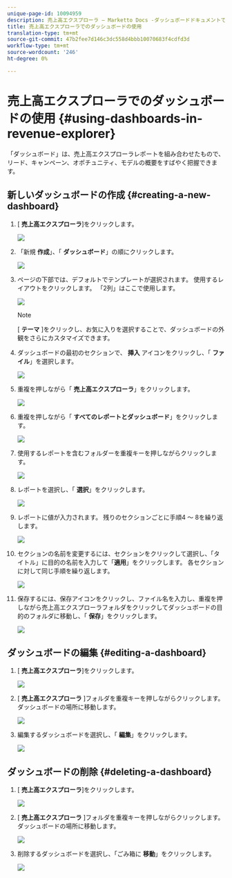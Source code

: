 ```yaml
---
unique-page-id: 10094959
description: 売上高エクスプローラ — Marketto Docs -ダッシュボードドキュメントでの製品の使用
title: 売上高エクスプローラでのダッシュボードの使用
translation-type: tm+mt
source-git-commit: 47b2fee7d146c3dc558d4bbb10070683f4cdfd3d
workflow-type: tm+mt
source-wordcount: '246'
ht-degree: 0%

---
```



# 売上高エクスプローラでのダッシュボードの使用 {#using-dashboards-in-revenue-explorer}

「ダッシュボード」は、売上高エクスプローラレポートを組み合わせたもので、リード、キャンペーン、オポチュニティ、モデルの概要をすばやく把握できます。

## 新しいダッシュボードの作成 {#creating-a-new-dashboard}

1. [ **売上高エクスプローラ**]をクリックします。

   ![](assets/one.png)

1. 「新規 **作成**」、「 **ダッシュボード**」の順にクリックします。

   ![](assets/two.png)

1. ページの下部では、デフォルトでテンプレートが選択されます。 使用するレイアウトをクリックします。 「2列」はここで使用します。

   ![](assets/three.png)

   >[!NOTE]
   >
   >[ **テーマ** ]をクリックし、お気に入りを選択することで、ダッシュボードの外観をさらにカスタマイズできます。

1. ダッシュボードの最初のセクションで、 **挿入** アイコンをクリックし、「 **ファイル**」を選択します。

   ![](assets/four.png)

1. 重複を押しながら「 **売上高エクスプローラ**」をクリックします。

   ![](assets/five.png)

1. 重複を押しながら「 **すべてのレポートとダッシュボード**」をクリックします。

   ![](assets/six.png)

1. 使用するレポートを含むフォルダーを重複キーを押しながらクリックします。

   ![](assets/seven.png)

1. レポートを選択し、「 **選択**」をクリックします。

   ![](assets/eight.png)

1. レポートに値が入力されます。 残りのセクションごとに手順4 ～ 8を繰り返します。

   ![](assets/nine.png)

1. セクションの名前を変更するには、セクションをクリックして選択し、「タイトル」に目的の名前を入力して「**適用**」をクリックします。 各セクションに対して同じ手順を繰り返します。

   ![](assets/ten.png)

1. 保存するには、保存アイコンをクリックし、ファイル名を入力し、重複を押しながら売上高エクスプローラフォルダをクリックしてダッシュボードの目的のフォルダに移動し、「 **保存**」をクリックします。

   ![](assets/eleven.png)

## ダッシュボードの編集 {#editing-a-dashboard}

1. [ **売上高エクスプローラ**]をクリックします。

   ![](assets/one.png)

1. [ **売上高エクスプローラ** ]フォルダを重複キーを押しながらクリックします。 ダッシュボードの場所に移動します。

   ![](assets/thirteen.png)

1. 編集するダッシュボードを選択し、「 **編集**」をクリックします。

   ![](assets/fourteen.png)

## ダッシュボードの削除 {#deleting-a-dashboard}

1. [ **売上高エクスプローラ**]をクリックします。

   ![](assets/one.png)

1. [ **売上高エクスプローラ** ]フォルダを重複キーを押しながらクリックします。 ダッシュボードの場所に移動します。

   ![](assets/thirteen.png)

1. 削除するダッシュボードを選択し、「ごみ箱に **移動**」をクリックします。

   ![](assets/fifteen.png)


